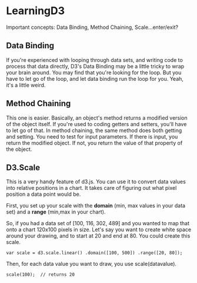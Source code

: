 LearningD3
==========


Important concepts: Data Binding, Method Chaining, Scale...enter/exit?


Data Binding
------------

If you're experienced with looping through data sets, and writing code to process that data directly, D3's Data Binding may be a little tricky to wrap your brain around. You may find that you're looking for the loop. But you have to let go of the loop, and let data binding run the loop for you. Yeah, it's a little weird.



Method Chaining
---------------

This one is easier. Basically, an object's method returns a modified version of the object itself.  If you're used to coding getters and setters, you'll have to let go of that. In method chaining, the same method does both getting and setting. You need to test for input parameters. If there is input, you return the modified object. If not, you return the value of that property of the object. 


D3.Scale
---------
This is a very handy feature of d3.js. You can use it to convert data values into relative positions in a chart. It takes care of figuring out what pixel position a data point would be.

First, you set up your scale with the **domain** (min, max values in your data set) and a **range** (min,max in your chart). 

So, if you had a data set of [100, 116, 302, 489] and you wanted to map that onto a chart 120x100 pixels in size. Let's say you want to create white space around your drawing, and to start at 20 and end at 80.  You could create this scale.

`var scale = d3.scale.linear()
                    .domain([100, 500])
                    .range([20, 80]);`
                    
  
  
Then, for each data value you want to draw, you use scale(datavalue).

                    
`scale(100);  // returns 20`





